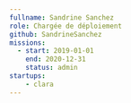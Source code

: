 ```yaml
---
fullname: Sandrine Sanchez
role: Chargée de déploiement
github: SandrineSanchez
missions:
  - start: 2019-01-01
    end: 2020-12-31
    status: admin
startups: 
    - clara
---
```

